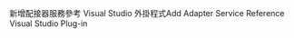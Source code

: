 <span data-ttu-id="04552-101">新增配接器服務參考 Visual Studio 外掛程式</span><span class="sxs-lookup"><span data-stu-id="04552-101">Add Adapter Service Reference Visual Studio Plug-in</span></span>